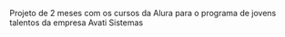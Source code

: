 Projeto de 2 meses com os cursos da Alura para o programa de jovens talentos da empresa Avati Sistemas

